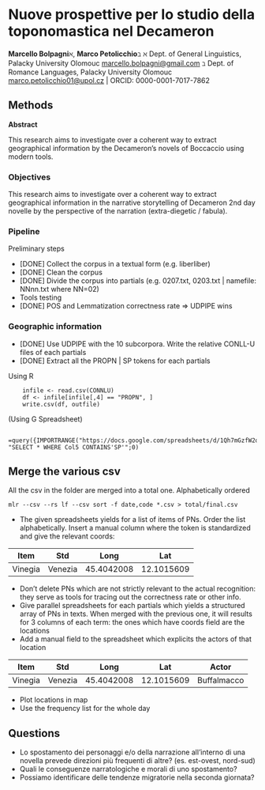 # Nuove prospettive per lo studio della toponomastica nel Decameron

**Marcello Bolpagni**ℵ, **Marco Petolicchio**ℶ
ℵ    Dept. of General Linguistics, Palacky University Olomouc 
     marcello.bolpagni@gmail.com
ℶ   Dept. of Romance Languages, Palacky University Olomouc 
     marco.petolicchio01@upol.cz    |    ORCID: 0000-0001-7017-7862

## Methods

**Abstract**

This research aims to investigate over a coherent way to extract geographical information by the Decameron’s novels of Boccaccio using modern tools.

### Objectives

This research aims to investigate over a coherent way to extract geographical information in the narrative storytelling of Decameron 2nd day novelle by the perspective of the narration (extra-diegetic / fabula).

### Pipeline

Preliminary steps
* [DONE] Collect the corpus in a textual form (e.g. liberliber)
* [DONE] Clean the corpus
* [DONE] Divide the corpus into partials  (e.g. 0207.txt, 0203.txt | namefile: NNnn.txt where NN=02)
* Tools testing
* [DONE] POS and Lemmatization correctness rate => UDPIPE wins

### Geographic information

* [DONE] Use UDPIPE with the 10 subcorpora. Write the relative CONLL-U files of each partials
* [DONE] Extract all the PROPN | SP tokens for each partials 

Using R
```
	infile <- read.csv(CONNLU)
	df <- infile[infile[,4] == "PROPN", ]
	write.csv(df, outfile)
```

(Using G Spreadsheet)

```
	=query({IMPORTRANGE("https://docs.google.com/spreadsheets/d/1Qh7mGzfW2ow8RzOniqO_-60JST6pbT71dfzaz_GtV0k";"prova!A1:J15000")}; "SELECT * WHERE Col5 CONTAINS'SP'";0)
```

## Merge the various csv

All the csv in the folder are merged into a total one. Alphabetically ordered

```
mlr --csv --rs lf --csv sort -f date,code *.csv > total/final.csv
```
* The given spreadsheets  yields for a list of items of PNs. Order the list alphabetically. Insert a manual column where the token is standardized and give the relevant coords:

Item        | Std       | Long			| Lat         |
------------|-----------|---------------|-------------|
Vinegia     | Venezia   | 45.4042008	| 12.1015609  |

* Don’t delete PNs which are not strictly relevant to the actual recognition: they serve as  tools for tracing out the correctness rate or other info.
* Give parallel spreadsheets for each partials which yields  a structured array of PNs in texts. When merged with the previous one, it will results for 3 columns of each term: the ones which have coords field are the locations
* Add a manual field to the spreadsheet which explicits the actors of that location

Item        | Std       | Long			| Lat         | Actor 		|
------------|-----------|---------------|-------------|-------------|
Vinegia     | Venezia   | 45.4042008	| 12.1015609  | Buffalmacco	|

* Plot locations in map
* Use the frequency list for the whole day 

## Questions
* Lo spostamento dei personaggi e/o della narrazione all’interno di una novella prevede direzioni più frequenti di altre? (es. est-ovest, nord-sud)
* Quali le conseguenze narratologiche e morali di uno spostamento?
* Possiamo identificare delle tendenze migratorie nella seconda giornata?




